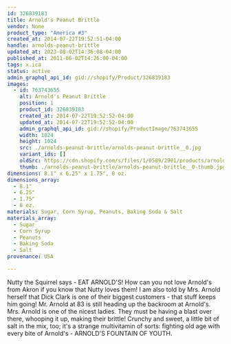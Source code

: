 ```yaml
---
id: 326839183
title: Arnold's Peanut Brittle
vendor: None
product_type: "America #3"
created_at: 2014-07-22T19:52:51-04:00
handle: arnolds-peanut-brittle
updated_at: 2023-08-02T14:36:08-04:00
published_at: 2011-06-02T14:26:00-04:00
tags: x.ica
status: active
admin_graphql_api_id: gid://shopify/Product/326839183
images:
  - id: 763743655
    alt: Arnold's Peanut Brittle
    position: 1
    product_id: 326839183
    created_at: 2014-07-22T19:52:52-04:00
    updated_at: 2014-07-22T19:52:52-04:00
    admin_graphql_api_id: gid://shopify/ProductImage/763743655
    width: 1024
    height: 1024
    src: ./arnolds-peanut-brittle/arnolds-peanut-brittle__0.jpg
    variant_ids: []
    oldSrc: https://cdn.shopify.com/s/files/1/0589/2901/products/arnolds.jpeg?v=1406073172
    thumb: ./arnolds-peanut-brittle/arnolds-peanut-brittle__0-thumb.jpg
dimensions: 8.1" x 6.25" x 1.75", 8 oz.
dimensions_array:
  - 8.1"
  - 6.25"
  - 1.75"
  - 8 oz.
materials: Sugar, Corn Syrup, Peanuts, Baking Soda & Salt
materials_array:
  - Sugar
  - Corn Syrup
  - Peanuts
  - Baking Soda
  - Salt
provenance: USA

---
```


Nutty the Squirrel says - EAT ARNOLD'S! How can you not love Arnold's from Akron if you know that Nutty loves them! I am also told by Mrs. Arnold herself that Dick Clark is one of their biggest customers - that stuff keeps him going! Mr. Arnold at 83 is still heading up the backroom at Arnold's. Mrs. Arnold is one of the nicest ladies. They must be having a blast over there, whooping it up, making their brittle! Crunchy and sweet, a little bit of salt in the mix, too; it's a strange multivitamin of sorts: fighting old age with every bite of Arnold's - ARNOLD'S FOUNTAIN OF YOUTH.